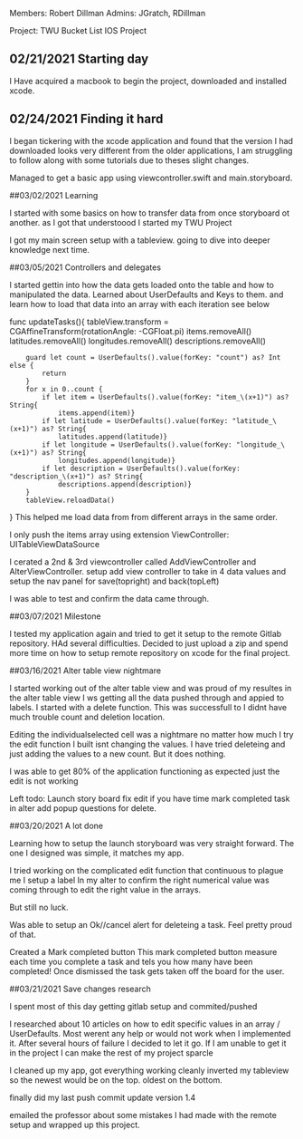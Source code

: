 Members: Robert Dillman
Admins: JGratch, RDillman

Project: TWU Bucket List IOS Project



## 02/21/2021 Starting day

I Have acquired a macbook to begin the project, downloaded and installed xcode. 

## 02/24/2021 Finding it hard

I began tickering with the xcode application and found that the version I had downloaded looks very different from the older applications, I am struggling to follow along with some tutorials due to theses slight changes. 

Managed to get a basic app using viewcontroller.swift and main.storyboard. 

##03/02/2021 Learning

I started with some basics on how to transfer data from once storyboard ot another. 
as I got that understoood I started my TWU Project 

I got my main screen setup with a tableview. going to dive into deeper knowledge next time. 

##03/05/2021 Controllers and delegates

I started gettin into how the data gets loaded onto the table and how to manipulated the data. 
Learned about UserDefaults and Keys to them. and learn how to load that data into an array with each iteration see below

  func updateTasks(){
        tableView.transform = CGAffineTransform(rotationAngle: -CGFloat.pi)
        items.removeAll()
        latitudes.removeAll()
        longitudes.removeAll()
        descriptions.removeAll()
        
        guard let count = UserDefaults().value(forKey: "count") as? Int else {
            return
        }
        for x in 0..count {
            if let item = UserDefaults().value(forKey: "item_\(x+1)") as? String{
                items.append(item)}
            if let latitude = UserDefaults().value(forKey: "latitude_\(x+1)") as? String{
                latitudes.append(latitude)}
            if let longitude = UserDefaults().value(forKey: "longitude_\(x+1)") as? String{
                longitudes.append(longitude)}
            if let description = UserDefaults().value(forKey: "description_\(x+1)") as? String{
                descriptions.append(description)}
        }
        tableView.reloadData()
  }
This helped me load data from from different arrays in the same order. 

I only push the items array using extension ViewController: UITableViewDataSource 

I cerated a 2nd & 3rd viewcontroller called AddViewController and AlterViewController. 
setup add view controller to take in 4 data values and setup the nav panel for save(topright) and back(topLeft)

I was able to test and confirm the data came through. 


##03/07/2021 Milestone

I tested my application again and tried to get it setup to the remote Gitlab repository. HAd several difficulties. 
Decided to just upload a zip and spend more time on how to setup remote repository on xcode for the final project. 



##03/16/2021 Alter table view nightmare

I started working out of the alter table view and was proud of my resultes in the alter table view I ws getting all the data pushed through and appied to labels. 
I started with a delete function. This was successfull to I didnt have much trouble count and deletion location. 


Editing the individualselected cell was a nightmare no matter how much I try the edit function I built isnt changing the values.  I have tried deleteing and just adding the values to a new count. But it does nothing. 

I was able to get 80% of the application functioning as expected just the edit is not working


Left todo:
Launch story board
fix edit if you have time
mark completed task in alter
add popup questions for delete. 

##03/20/2021 A lot done


Learning how to setup the launch storyboard was very straight forward. The one I designed was simple, it matches my app. 

I tried working on the complicated edit function that continuous to plague me I setup a label In my alter to confirm the right numerical value was coming through to edit the right value in the arrays. 

But still no luck. 

Was able to setup an Ok//cancel alert for deleteing a task. Feel pretty proud of that. 

Created a Mark completed button
This mark completed button measure each time you complete a task and tels you how many have been completed!
Once dismissed the task gets taken off the board for the user. 


##03/21/2021 Save changes research

I spent most of this day getting gitlab setup and commited/pushed

I researched about 10 articles on how to edit specific values in an array / UserDefaults. Most werent any help or would not work when I implemented it. 
After several hours of failure I decided to let it go. If I am unable to get it in the project I can make the rest of my project sparcle

I cleaned up my app, got everything working cleanly
inverted my tableview so the newest would be on the top. oldest on the bottom. 

finally did my last push commit update version 1.4

emailed the professor about some mistakes I had made with the remote setup and wrapped up this project. 




